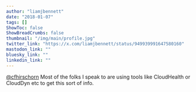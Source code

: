 ```yaml
---
author: "liamjbennett"
date: "2018-01-07"
tags: []
ShowToc: false
ShowBreadCrumbs: false
thumbnail: "/img/main/profile.jpg"
twitter_link: "https://x.com/liamjbennett/status/949939991647580160"
mastodon_link: ""
bluesky_link: ""
linkedin_link: ""
---
```


[@cfhirschorn](https://x.com/cfhirschorn) Most of the folks I speak to are using tools like CloudHealth or CloudDyn etc to get this sort of info.

